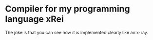 # Compiler for my programming language xRei 

The joke is that you can see how it is implemented clearly like an x-ray.
